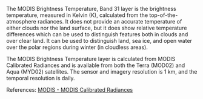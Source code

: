 The MODIS Brightness Temperature, Band 31 layer is the brightness temperature, measured in Kelvin (K), calculated from the top-of-the-atmosphere radiances. It does not provide an accurate temperature of either clouds nor the land surface, but it does show relative temperature differences which can be used to distinguish features both in clouds and over clear land.  It can be used to distinguish land, sea ice, and open water over the polar regions during winter (in cloudless areas).

The MODIS Brightness Temperature layer is calculated from MODIS Calibrated Radiances and is available from both the Terra (MOD02) and Aqua (MYD02) satellites. The sensor and imagery resolution is 1 km, and the temporal resolution is daily.

References: [MODIS - MODIS Calibrated Radiances](http://modis.gsfc.nasa.gov/data/dataprod/mod02.php)
